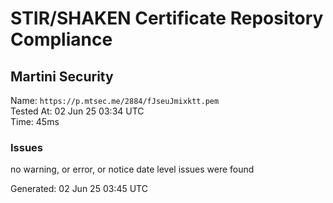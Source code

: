 # STIR/SHAKEN Certificate Repository Compliance

## Martini Security

Name: `https://p.mtsec.me/2884/fJseuJmixktt.pem`\
Tested At: 02 Jun 25 03:34 UTC\
Time: 45ms

### Issues

no warning, or error, or notice date level issues were found

Generated: 02 Jun 25 03:45 UTC